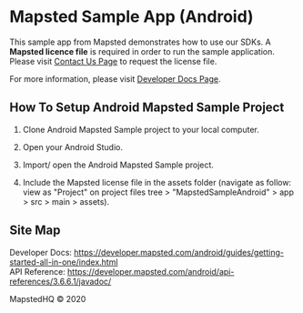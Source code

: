 <h1>Mapsted Sample App (Android)</h1>

This sample app from Mapsted demonstrates how to use our SDKs. A <b>Mapsted licence file</b> is required in order to run the sample application. Please visit <a href="https://mpasted.com/contact-us">Contact Us Page</a> to request the license file.

For more information, please visit <a href="https://developer.mapsted.com/android/guides/getting-started-all-in-one/index.html">Developer Docs Page</a>.

<h2>How To Setup Android Mapsted Sample Project</h2>

1. Clone Android Mapsted Sample project to your local computer.

2. Open your Android Studio.

3. Import/ open the Android Mapsted Sample project.

4. Include the Mapsted license file in the assets folder (navigate as follow: view as "Project" on project files tree > "MapstedSampleAndroid" > app > src > main > assets).

<h2>Site Map</h2>

Developer Docs: https://developer.mapsted.com/android/guides/getting-started-all-in-one/index.html
<br/>API Reference: https://developer.mapsted.com/android/api-references/3.6.6.1/javadoc/



MapstedHQ &copy; 2020
